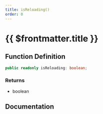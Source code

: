 ```yaml
---
title: isReloading()
order: 0
---
```


# {{ $frontmatter.title }}

<!--@include: ./isReloading_partial_header.md-->

## Function Definition

```ts
public readonly isReloading: boolean;
```

### Returns

* boolean

## Documentation

<!--@include: ./isReloading_partial_footer.md-->
